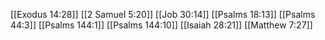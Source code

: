 [[Exodus 14:28]]
[[2 Samuel 5:20]]
[[Job 30:14]]
[[Psalms 18:13]]
[[Psalms 44:3]]
[[Psalms 144:1]]
[[Psalms 144:10]]
[[Isaiah 28:21]]
[[Matthew 7:27]]
